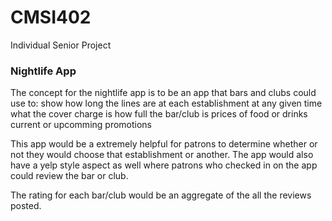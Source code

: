 # CMSI402
Individual Senior Project

### Nightlife App

The concept for the nightlife app is to be an app that bars and clubs could use to: 
show how long the lines are at each establishment at any given time
what the cover charge is
how full the bar/club is
prices of food or drinks
current or upcomming promotions

This app would be a extremely helpful for patrons to determine whether or not they would choose that establishment or another. The app would also have a yelp style aspect as well where patrons who checked in on the app could review the bar or club.

The rating for each bar/club would be an aggregate of the all the reviews posted.

